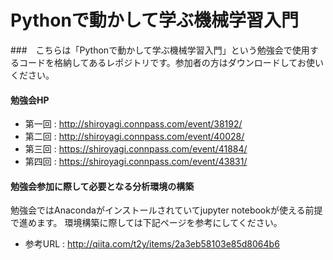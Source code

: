 # Pythonで動かして学ぶ機械学習入門 
###　こちらは「Pythonで動かして学ぶ機械学習入門」という勉強会で使用するコードを格納してあるレポジトリです。参加者の方はダウンロードしてお使いください。

#### 勉強会HP
* 第一回 : http://shiroyagi.connpass.com/event/38192/
* 第二回 : http://shiroyagi.connpass.com/event/40028/
* 第三回 : https://shiroyagi.connpass.com/event/41884/
* 第四回 : https://shiroyagi.connpass.com/event/43831/

#### 勉強会参加に際して必要となる分析環境の構築
勉強会ではAnacondaがインストールされていてjupyter notebookが使える前提で進めます。
環境構築に際しては下記ページを参考にしてください。
* 参考URL : http://qiita.com/t2y/items/2a3eb58103e85d8064b6

